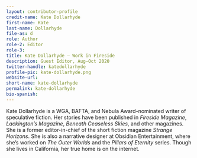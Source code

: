 ```yaml
---
layout: contributor-profile
credit-name: Kate Dollarhyde
first-name: Kate
last-name: Dollarhyde
file-as: d
role: Author
role-2: Editor
role-3:
title: Kate Dollarhyde — Work in Fireside
description: Guest Editor, Aug–Oct 2020
twitter-handle: katedollarhyde
profile-pic: kate-dollarhyde.png
website-url:
short-name: kate-dollarhyde
permalink: kate-dollarhyde
bio-spanish:
---
```

Kate Dollarhyde is a WGA, BAFTA, and Nebula Award-nominated writer of speculative fiction. Her stories have been published in _Fireside Magazine_,  _Lackington’s Magazine_, _Beneath Ceaseless Skies_, and other magazines. She is a former editor-in-chief of the short fiction magazine _Strange Horizons_. She is also a narrative designer at Obsidian Entertainment, where she’s worked on _The Outer Worlds_ and the _Pillars of Eternity_ series. Though she lives in California, her true home is on the internet.
